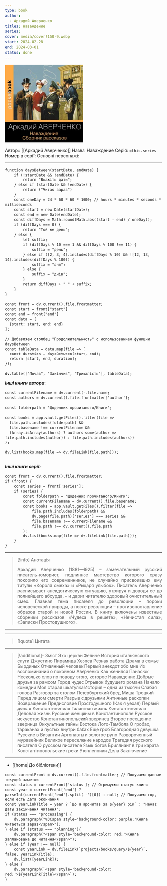 ```yaml
---
type: book
author:
  - Аркадий Аверченко
titles: Наваждение
series: 
cover: media/cover!150-9.webp
start: 2024-02-28
end: 2024-03-01
status: done
---
```

![cover|150](media/cover!150-9.webp)

Автор:: [[Аркадий Аверченко]]
Назва: Наваждение
Серія:  `=this.series`
Номер в серії:
Основні персонажі:

---
```dataviewjs
function daysBetween(startDate, endDate) {
	if (!startDate && !endDate) { 
		return "Вкажіть дати"; 
	} else if (startDate && !endDate) {
		return ("Читаю зараз")
	}
	const oneDay = 24 * 60 * 60 * 1000; // hours * minutes * seconds * milliseconds
	const start = new Date(startDate);
	const end = new Date(endDate);
	const diffDays = Math.round(Math.abs((start - end) / oneDay));
	if (diffDays === 0) {
		return "Той же день";   
	} else {
		let suffix;     
	    if (diffDays % 10 === 1 && diffDays % 100 !== 11) {
		    suffix = "день";     
	    } else if ([2, 3, 4].includes(diffDays % 10) && ![12, 13, 14].includes(diffDays % 100)) {
			suffix = "дня";     
		} else {       
			suffix = "днів";     
		}          
		return diffDays + " " + suffix;   
	} 
}  

const front = dv.current().file.frontmatter;
const start = front["start"]
const end = front["end"]
const data = [
  {start: start, end: end}
];

// Добавляем столбец "Продолжительность" с использованием функции daysBetween
const tableData = data.map(file => {
  const duration = daysBetween(start, end);
  return [start, end, duration];
});

dv.table(["Почав", "Закінчив", "Тривалість"], tableData);
```

***Інші книги автора***:
```dataviewjs
const currentFilename = dv.current().file.name;
const authors = dv.current().file.frontmatter['author'];

const folderpath = 'Щоденник прочитаного/Книги';

const books = app.vault.getFiles().filter(file =>
  file.path.includes(folderpath) &&
  file.basename !== currentFilename &&
  (Array.isArray(authors) ? authors.some(author => file.path.includes(author)) : file.path.includes(authors))
);

dv.list(books.map(file => dv.fileLink(file.path)));


```
***Інші книги серії:***
```dataviewjs
const front = dv.current().file.frontmatter;
if (front) {
	const series = front['series'];
	if (series) {
		const folderpath = 'Щоденник прочитаного/Книги';
		const currentFilename = dv.current().file.basename;
		const books = app.vault.getFiles().filter(file =>  
			file.path.includes(folderpath) && 
			dv.page(file.path)['series'] === series && 
			file.basename !== currentFilename &&
			file.path !== dv.current().file.path 
		);
		dv.list(books.map(file => dv.fileLink(file.path)));
	}
}

```

---
>[!info] Анотація
><p align="justify">Аркадий Аверченко (1881—1925) – замечательный русский писатель-юморист, подлинное мастерство которого сразу покорило его современников, не случайно присвоивших ему титулы «Короля смеха» и «Рыцаря улыбок». Писатель Аверченко расписывает анекдотическую ситуацию, утрируя и доводя ее до полнейшего абсурда, – и дарит читателю здоровый очистительный смех. Главная тема писателя до революции – пороки человеческой природы, а после революции – противопоставление образов старой и новой России. В книгу включены известные сборники рассказов «Чудеса в решете», «Нечистая сила», «Записки Простодушного».</p>
___

****
>[!quote] Цитата

****
>[!additional]- Зміст
> Эхо церкви Феличе
> История итальянского слуги Джустино
> Пирамида Хеопса
> Резная работа
> Драма в семье Бырдиных
> Отчаянный человек
> Первый анекдот обо мне
> Из воспоминаний о покойном Аверченко
> Как женился Панасюк
> Несколько слов по поводу этого, которое
> Наваждение
> Добрые друзья за рамсом
> Город чудес
> Отрывок будущего романа
> Начало комедии
> Моя старая шкатулка
> История – одна из тысячи
> Слабая голова
> Разговор за столом
> Петербургский бред
> Миша Троцкий
> Перед лицом смерти
> Разрыв с друзьями
> Античные раскопки
> Возвращение
> Предисловие Простодушного (Как я уехал)
> Первый день в Константинополе
> Галантная жизнь Константинополя
> Деловая жизнь
> Русские женщины в Константинополе
> Русское искусство
> Константинопольский зверинец
> Второе посещение зверинца
> Оккультные тайны Востока
> Лото-Тамбола
> О гробах, тараканах и пустых внутри бабах
> Еще гроб
> Благородная девушка
> Русские в Византии
> Аргонавты и золотое руно
> Развороченный муравейник
> Великое переселение народов
> Трагедия русского писателя
> О русском писателе
> Язык богов
> Бриллиант в три карата
> Константинопольские греки
> Утопленники
> Дела
> Заключение

****

- [[home|До бібліотеки]]

```dataviewjs
const currentFront = dv.current().file.frontmatter; // Получаем данные текущей заметки
const status = currentFront['status']; // Отримуємо статус книги
const year = currentFront['end'] ? parseInt(currentFront['end'].split('-')[0]) : null; // Получаем год, если есть дата окончания
const yearLinkTitle = year ? `Що я прочитав за ${year} рік` : "Немає даты закінчення читання";
if (status === "processing") {
	dv.paragraph("%3Cspan style='background-color: purple;'Книга читається зараз</span>");
} else if (status === "planning"){
	dv.paragraph("<span style='background-color: red;'>Книга запланована до читання</span>");
} else if (year !== null) {
	const yearLink = dv.fileLink(`projects/books/query/${year}`, false, yearLinkTitle);
	dv.list([yearLink]);
} else {
	dv.paragraph(`<span style='background-color: red;'>${yearLinkTitle}</span>`);
}
```